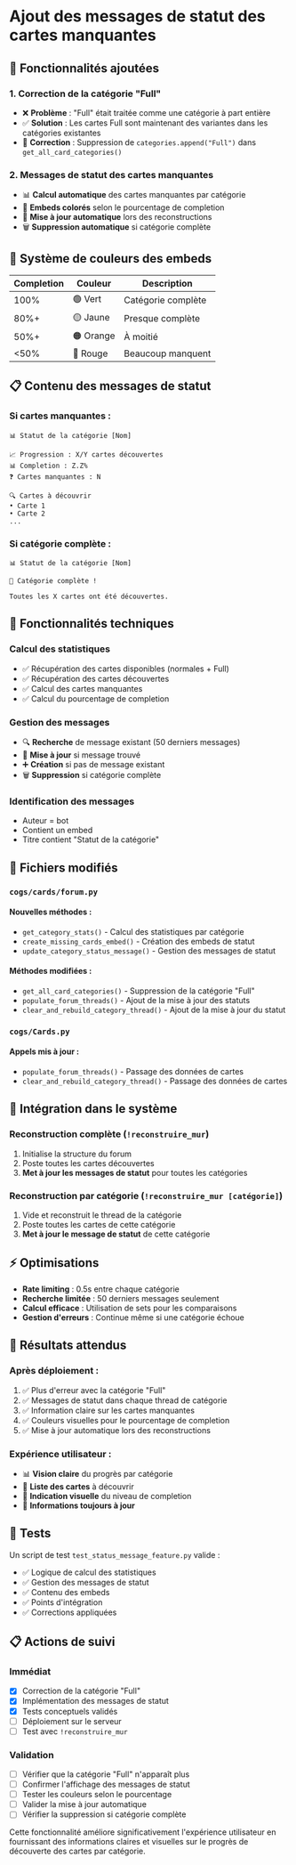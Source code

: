 # Ajout des messages de statut des cartes manquantes

## 🎯 **Fonctionnalités ajoutées**

### 1. **Correction de la catégorie "Full"**
- ❌ **Problème** : "Full" était traitée comme une catégorie à part entière
- ✅ **Solution** : Les cartes Full sont maintenant des variantes dans les catégories existantes
- 🔧 **Correction** : Suppression de `categories.append("Full")` dans `get_all_card_categories()`

### 2. **Messages de statut des cartes manquantes**
- 📊 **Calcul automatique** des cartes manquantes par catégorie
- 🎨 **Embeds colorés** selon le pourcentage de completion
- 🔄 **Mise à jour automatique** lors des reconstructions
- 🗑️ **Suppression automatique** si catégorie complète

## 🎨 **Système de couleurs des embeds**

| Completion | Couleur | Description |
|------------|---------|-------------|
| 100% | 🟢 Vert | Catégorie complète |
| 80%+ | 🟡 Jaune | Presque complète |
| 50%+ | 🟠 Orange | À moitié |
| <50% | 🔴 Rouge | Beaucoup manquent |

## 📋 **Contenu des messages de statut**

### **Si cartes manquantes :**
```
📊 Statut de la catégorie [Nom]

📈 Progression : X/Y cartes découvertes
📊 Completion : Z.Z%
❓ Cartes manquantes : N

🔍 Cartes à découvrir
• Carte 1
• Carte 2
...
```

### **Si catégorie complète :**
```
📊 Statut de la catégorie [Nom]

🎉 Catégorie complète !

Toutes les X cartes ont été découvertes.
```

## 🔧 **Fonctionnalités techniques**

### **Calcul des statistiques**
- ✅ Récupération des cartes disponibles (normales + Full)
- ✅ Récupération des cartes découvertes
- ✅ Calcul des cartes manquantes
- ✅ Calcul du pourcentage de completion

### **Gestion des messages**
- 🔍 **Recherche** de message existant (50 derniers messages)
- 🔄 **Mise à jour** si message trouvé
- ➕ **Création** si pas de message existant
- 🗑️ **Suppression** si catégorie complète

### **Identification des messages**
- Auteur = bot
- Contient un embed
- Titre contient "Statut de la catégorie"

## 📁 **Fichiers modifiés**

### **`cogs/cards/forum.py`**

#### **Nouvelles méthodes :**
- `get_category_stats()` - Calcul des statistiques par catégorie
- `create_missing_cards_embed()` - Création des embeds de statut
- `update_category_status_message()` - Gestion des messages de statut

#### **Méthodes modifiées :**
- `get_all_card_categories()` - Suppression de la catégorie "Full"
- `populate_forum_threads()` - Ajout de la mise à jour des statuts
- `clear_and_rebuild_category_thread()` - Ajout de la mise à jour du statut

### **`cogs/Cards.py`**

#### **Appels mis à jour :**
- `populate_forum_threads()` - Passage des données de cartes
- `clear_and_rebuild_category_thread()` - Passage des données de cartes

## 🚀 **Intégration dans le système**

### **Reconstruction complète** (`!reconstruire_mur`)
1. Initialise la structure du forum
2. Poste toutes les cartes découvertes
3. **Met à jour les messages de statut** pour toutes les catégories

### **Reconstruction par catégorie** (`!reconstruire_mur [catégorie]`)
1. Vide et reconstruit le thread de la catégorie
2. Poste toutes les cartes de cette catégorie
3. **Met à jour le message de statut** de cette catégorie

## ⚡ **Optimisations**

- **Rate limiting** : 0.5s entre chaque catégorie
- **Recherche limitée** : 50 derniers messages seulement
- **Calcul efficace** : Utilisation de sets pour les comparaisons
- **Gestion d'erreurs** : Continue même si une catégorie échoue

## 🎯 **Résultats attendus**

### **Après déploiement :**
1. ✅ Plus d'erreur avec la catégorie "Full"
2. ✅ Messages de statut dans chaque thread de catégorie
3. ✅ Information claire sur les cartes manquantes
4. ✅ Couleurs visuelles pour le pourcentage de completion
5. ✅ Mise à jour automatique lors des reconstructions

### **Expérience utilisateur :**
- 📊 **Vision claire** du progrès par catégorie
- 🎯 **Liste des cartes** à découvrir
- 🎨 **Indication visuelle** du niveau de completion
- 🔄 **Informations toujours à jour**

## 🧪 **Tests**

Un script de test `test_status_message_feature.py` valide :
- ✅ Logique de calcul des statistiques
- ✅ Gestion des messages de statut
- ✅ Contenu des embeds
- ✅ Points d'intégration
- ✅ Corrections appliquées

## 📋 **Actions de suivi**

### **Immédiat**
- [x] Correction de la catégorie "Full"
- [x] Implémentation des messages de statut
- [x] Tests conceptuels validés
- [ ] Déploiement sur le serveur
- [ ] Test avec `!reconstruire_mur`

### **Validation**
- [ ] Vérifier que la catégorie "Full" n'apparaît plus
- [ ] Confirmer l'affichage des messages de statut
- [ ] Tester les couleurs selon le pourcentage
- [ ] Valider la mise à jour automatique
- [ ] Vérifier la suppression si catégorie complète

Cette fonctionnalité améliore significativement l'expérience utilisateur en fournissant des informations claires et visuelles sur le progrès de découverte des cartes par catégorie.
